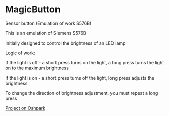 # MagicButton
Sensor button (Emulation of work S576B)

This is an emulation of Siemens S576B

Initially designed to control the brightness of an LED lamp

Logic of work:

If the light is off - a short press turns on the light, a long press turns the light on to the maximum brightness

If the light is on - a short press turns off the light, long press adjusts the brightness

To change the direction of brightness adjustment, you must repeat a long press

[Project on Oshpark][1]



[1]: https://oshpark.com/shared_projects/qMJ6iwDg "OSH Park"
